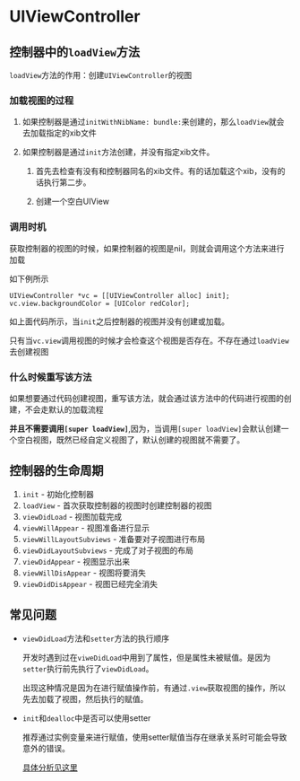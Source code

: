 # UIViewController

## 控制器中的`loadView`方法

`loadView`方法的作用：创建`UIViewController`的视图

### 加载视图的过程

1. 如果控制器是通过`initWithNibName: bundle:`来创建的，那么`loadView`就会去加载指定的xib文件

2. 如果控制器是通过`init`方法创建，并没有指定xib文件。
    
    1. 首先去检查有没有和控制器同名的xib文件。有的话加载这个xib，没有的话执行第二步。

    2. 创建一个空白UIView

### 调用时机

获取控制器的视图的时候，如果控制器的视图是nil，则就会调用这个方法来进行加载

如下例所示

```
UIViewController *vc = [[UIViewController alloc] init];
vc.view.backgroundColor = [UIColor redColor];
```
如上面代码所示，当`init`之后控制器的视图并没有创建或加载。

只有当`vc.view`调用视图的时候才会检查这个视图是否存在。不存在通过`loadView`去创建视图

### 什么时候重写该方法

如果想要通过代码创建视图，重写该方法，就会通过该方法中的代码进行视图的创建，不会走默认的加载流程

**并且不需要调用`[super loadView]`**,因为，当调用`[super loadView]`会默认创建一个空白视图，既然已经自定义视图了，默认创建的视图就不需要了。

## 控制器的生命周期

1. `init` - 初始化控制器
2. `loadView` - 首次获取控制器的视图时创建控制器的视图
3. `viewDidLoad` - 视图加载完成
4. `viewWillAppear` - 视图准备进行显示
5. `viewWillLayoutSubviews` - 准备要对子视图进行布局
6. `viewDidLayoutSubviews` - 完成了对子视图的布局
7. `viewDidAppear` - 视图显示出来
8. `viewWillDisAppear` - 视图将要消失
9. `viewDidDisAppear` - 视图已经完全消失


## 常见问题

- `viewDidLoad`方法和`setter`方法的执行顺序

	开发时遇到过在`viweDidLoad`中用到了属性，但是属性未被赋值。是因为`setter`执行前先执行了`viewDidLoad`。

	出现这种情况是因为在进行赋值操作前，有通过`.view`获取视图的操作，所以先去加载了视图，然后执行的赋值。

- `init`和`dealloc`中是否可以使用setter

	推荐通过实例变量来进行赋值，使用setter赋值当存在继承关系时可能会导致意外的错误。

	[具体分析见这里](/Base/UIKit/UIViewController/q1.md)

